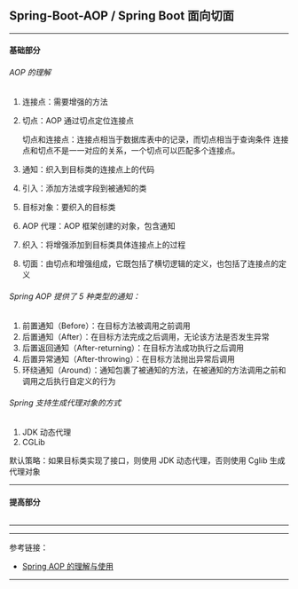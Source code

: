## Spring-Boot-AOP / Spring Boot 面向切面

---

#### 基础部分

###### AOP 的理解

1. 连接点：需要增强的方法

2. 切点：AOP 通过切点定位连接点

   切点和连接点：连接点相当于数据库表中的记录，而切点相当于查询条件 连接点和切点不是一一对应的关系，一个切点可以匹配多个连接点。

4. 通知：织入到目标类的连接点上的代码

5. 引入：添加方法或字段到被通知的类

6. 目标对象：要织入的目标类

7. AOP 代理：AOP 框架创建的对象，包含通知

8. 织入：将增强添加到目标类具体连接点上的过程

9. 切面：由切点和增强组成，它既包括了横切逻辑的定义，也包括了连接点的定义

###### Spring AOP 提供了 5 种类型的通知：

1. 前置通知（Before）：在目标方法被调用之前调用
2. 后置通知（After）：在目标方法完成之后调用，无论该方法是否发生异常
3. 后置返回通知（After-returning）：在目标方法成功执行之后调用
4. 后置异常通知（After-throwing）：在目标方法抛出异常后调用
5. 环绕通知（Around）：通知包裹了被通知的方法，在被通知的方法调用之前和调用之后执行自定义的行为

###### Spring 支持生成代理对象的方式

1. JDK 动态代理
2. CGLib

默认策略：如果目标类实现了接口，则使用 JDK 动态代理，否则使用 Cglib 生成代理对象

---

#### 提高部分

######

---









---

参考链接：

- [Spring AOP 的理解与使用](https://juejin.cn/post/6901643231537627149)

---
















